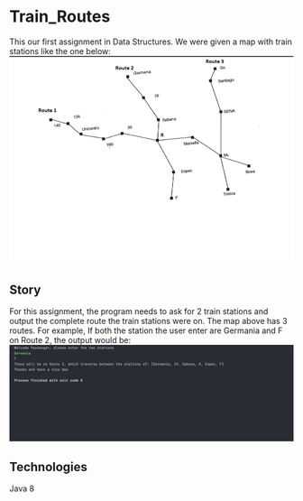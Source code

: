 # Train_Routes

This our first assignment in Data Structures. We were given a map with train stations like the one below:
![Routes](https://github.com/VintaviousG/Train_Routes/blob/master/Train_Routes.png?raw=true)

## Story
For this assignment, the program needs to ask for 2 train stations and output the complete route the train stations were on. The map above has 3 routes. For example, If both the station the user enter are Germania and F on Route 2, the output would be:
![Routes_Output](https://github.com/VintaviousG/Train_Routes/blob/master/TrainRoutes_Output.png?raw=true)

## Technologies
Java 8 
